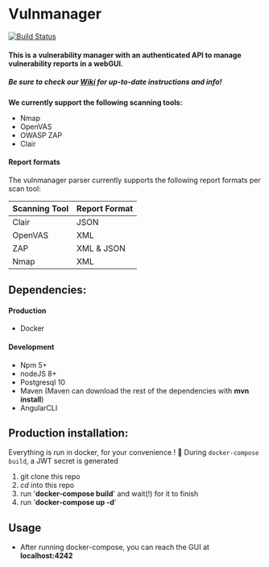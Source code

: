 # Vulnmanager

[![Build Status](https://travis-ci.org/xebia-research/vulnmanager.svg?branch=develop)](https://travis-ci.org/xebia-research/vulnmanager)

#### This is a vulnerability manager with an authenticated API to manage vulnerability reports in a webGUI.
##### Be sure to check our [Wiki](https://github.com/xebia-research/vulnmanager/wiki) for up-to-date instructions and info!
__We currently support the following scanning tools:__ 
 * Nmap
 * OpenVAS
 * OWASP ZAP
 * Clair
 
#### Report formats 
The vulnmanager parser currently supports the following report formats per scan tool:

 | Scanning Tool | Report Format | 
 | ------------- | ------------- |
 | Clair | JSON |
 | OpenVAS | XML |
 | ZAP | XML & JSON |
 | Nmap | XML |


## Dependencies:
 #### Production
 * Docker

#### Development
 * Npm 5+
 * nodeJS 8+
 * Postgresql 10
 * Maven (Maven can download the rest of the dependencies with __mvn install__)
 * AngularCLI
 
## Production installation:
Everything is run in docker, for your convenience ! :whale:
During `docker-compose build`, a JWT secret is generated 
1. git clone this repo
2. _cd_ into this repo
3. run '__docker-compose build__' and wait(!) for it to finish
4. run '__docker-compose up -d__'

## Usage

- After running docker-compose, you can reach the GUI at __localhost:4242__
